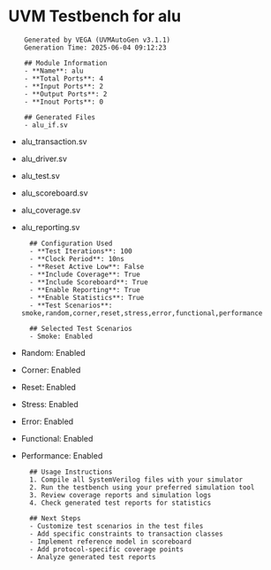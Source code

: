 # UVM Testbench for alu

        Generated by VEGA (UVMAutoGen v3.1.1)
        Generation Time: 2025-06-04 09:12:23

        ## Module Information
        - **Name**: alu
        - **Total Ports**: 4
        - **Input Ports**: 2
        - **Output Ports**: 2
        - **Inout Ports**: 0

        ## Generated Files
        - alu_if.sv
- alu_transaction.sv
- alu_driver.sv
- alu_test.sv
- alu_scoreboard.sv
- alu_coverage.sv
- alu_reporting.sv

        ## Configuration Used
        - **Test Iterations**: 100
        - **Clock Period**: 10ns
        - **Reset Active Low**: False
        - **Include Coverage**: True
        - **Include Scoreboard**: True
        - **Enable Reporting**: True
        - **Enable Statistics**: True
        - **Test Scenarios**: smoke,random,corner,reset,stress,error,functional,performance

        ## Selected Test Scenarios
        - Smoke: Enabled
- Random: Enabled
- Corner: Enabled
- Reset: Enabled
- Stress: Enabled
- Error: Enabled
- Functional: Enabled
- Performance: Enabled

        ## Usage Instructions
        1. Compile all SystemVerilog files with your simulator
        2. Run the testbench using your preferred simulation tool
        3. Review coverage reports and simulation logs
        4. Check generated test reports for statistics

        ## Next Steps
        - Customize test scenarios in the test files
        - Add specific constraints to transaction classes
        - Implement reference model in scoreboard
        - Add protocol-specific coverage points
        - Analyze generated test reports
        